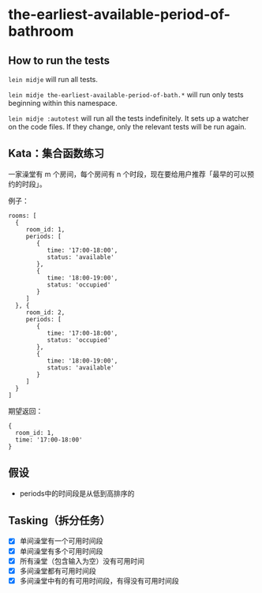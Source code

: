 # the-earliest-available-period-of-bathroom

## How to run the tests

`lein midje` will run all tests.

`lein midje the-earliest-available-period-of-bath.*` will run only tests beginning within this namespace.

`lein midje :autotest` will run all the tests indefinitely. It sets up a
watcher on the code files. If they change, only the relevant tests will be
run again.

## Kata：集合函数练习
一家澡堂有 m 个房间，每个房间有 n 个时段，现在要给用户推荐「最早的可以预约的时段」。

例子：
```
rooms: [
  {
     room_id: 1,
     periods: [
        {
           time: '17:00-18:00',
           status: 'available'
        },
        {
           time: '18:00-19:00',
           status: 'occupied'
        }
     ]
  }, {
     room_id: 2,
     periods: [
        {
           time: '17:00-18:00',
           status: 'occupied'
        },
        {
           time: '18:00-19:00',
           status: 'available'
        }
     ]
  }
]
```

期望返回：
```
{
  room_id: 1,
  time: '17:00-18:00'
}
```
## 假设
* periods中的时间段是从低到高排序的

## Tasking（拆分任务）
- [x] 单间澡堂有一个可用时间段
- [x] 单间澡堂有多个可用时间段
- [x] 所有澡堂（包含输入为空）没有可用时间
- [x] 多间澡堂都有可用时间段
- [x] 多间澡堂中有的有可用时间段，有得没有可用时间段